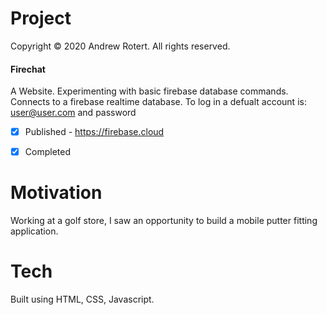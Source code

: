 # Project
Copyright © 2020 Andrew Rotert. All rights reserved.
#### Firechat
A Website. Experimenting with basic firebase database commands. Connects to a firebase realtime database.
To log in a defualt account is: user@user.com and password

- [x] Published - https://firebase.cloud
- [x] Completed


# Motivation
Working at a golf store, I saw an opportunity to build a mobile putter fitting application. 


# Tech
Built using HTML, CSS, Javascript.
